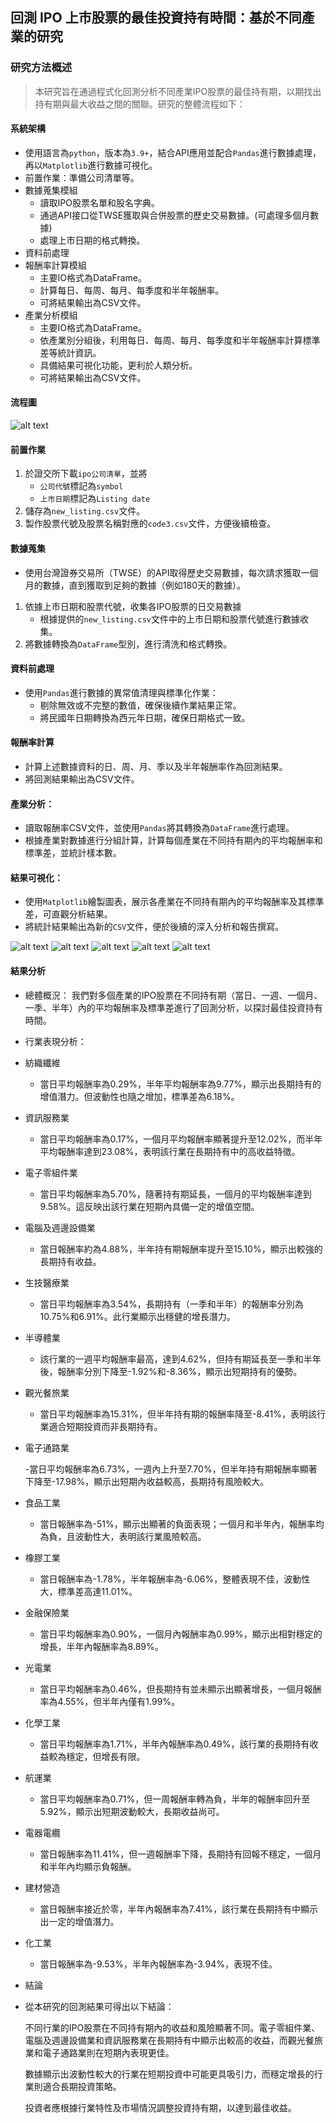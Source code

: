 ## 回測 IPO 上市股票的最佳投資持有時間：基於不同產業的研究 

### 研究方法概述 

> 本研究旨在通過程式化回測分析不同產業IPO股票的最佳持有期，以期找出持有期與最大收益之間的關聯。研究的整體流程如下： 

#### 系統架構 
- 使用語言為`python`，版本為`3.9+`，結合API應用並配合`Pandas`進行數據處理，再以`Matplotlib`進行數據可視化。
- 前置作業：準備公司清單等。
- 數據蒐集模組
  - 讀取IPO股票名單和股名字典。
  - 通過API接口從TWSE獲取與合併股票的歷史交易數據。(可處理多個月數據)
  - 處理上市日期的格式轉換。
- 資料前處理
- 報酬率計算模組
  - 主要IO格式為DataFrame。
  - 計算每日、每周、每月、每季度和半年報酬率。
  - 可將結果輸出為CSV文件。
- 產業分析模組
  - 主要IO格式為DataFrame。
  - 依產業別分組後，利用每日、每周、每月、每季度和半年報酬率計算標準差等統計資訊。
  - 具備結果可視化功能，更利於人類分析。
  - 可將結果輸出為CSV文件。

<div style="page-break-after: always;"></div>

#### 流程圖
![alt text](流程圖-1.png)



#### 前置作業

1. 於證交所下載`ipo公司清單`，並將
   - `公司代號`標記為`symbol`
   - `上市日期`標記為`Listing date`
2. 儲存為`new_listing.csv`文件。
3. 製作股票代號及股票名稱對應的`code3.csv`文件，方便後續檢查。 

#### 數據蒐集

- 使用台灣證券交易所（TWSE）的API取得歷史交易數據，每次請求獲取一個月的數據，直到獲取到足夠的數據（例如180天的數據）。
1. 依據上市日期和股票代號，收集各IPO股票的日交易數據
   - 根據提供的`new_listing.csv`文件中的上市日期和股票代號進行數據收集。 
2. 將數據轉換為`DataFrame`型別，進行清洗和格式轉換。 

#### 資料前處理 
- 使用`Pandas`進行數據的異常值清理與標準化作業： 
  - 剔除無效或不完整的數值，確保後續作業結果正常。
  - 將民國年日期轉換為西元年日期，確保日期格式一致。

#### 報酬率計算
  - 計算上述數據資料的日、周、月、季以及半年報酬率作為回測結果。
  - 將回測結果輸出為CSV文件。 

#### 產業分析：
  - 讀取報酬率CSV文件，並使用`Pandas`將其轉換為`DataFrame`進行處理。
  - 根據產業對數據進行分組計算，計算每個產業在不同持有期內的平均報酬率和標準差，並統計樣本數。

#### 結果可視化： 

   - 使用`Matplotlib`繪製圖表，展示各產業在不同持有期內的平均報酬率及其標準差，可直觀分析結果。
   - 將統計結果輸出為新的`CSV`文件，便於後續的深入分析和報告撰寫。 

![alt text](<a day_mean_std_sorted-1.png>)
![alt text](<a week_mean_std_sorted-1.png>)
![alt text](<a month_mean_std_sorted-2.png>)
![alt text](<one season_mean_std_sorted-1.png>)
![alt text](<half a year_mean_std_sorted-1.png>)

#### 結果分析
- 總體概況： 我們對多個產業的IPO股票在不同持有期（當日、一週、一個月、一季、半年）內的平均報酬率及標準差進行了回測分析，以探討最佳投資持有時間。

- 行業表現分析：

- 紡織纖維

  - 當日平均報酬率為0.29%，半年平均報酬率為9.77%，顯示出長期持有的增值潛力。但波動性也隨之增加，標準差為6.18%。

- 資訊服務業

  - 當日平均報酬率為0.17%，一個月平均報酬率顯著提升至12.02%，而半年平均報酬率達到23.08%，表明該行業在長期持有中的高收益特徵。

- 電子零組件業

  - 當日平均報酬率為5.70%，隨著持有期延長，一個月的平均報酬率達到9.58%。這反映出該行業在短期內具備一定的增值空間。

- 電腦及週邊設備業

  - 當日報酬率約為4.88%，半年持有期報酬率提升至15.10%，顯示出較強的長期持有收益。

- 生技醫療業

  - 當日平均報酬率為3.54%，長期持有（一季和半年）的報酬率分別為10.75%和6.91%。此行業顯示出穩健的增長潛力。

- 半導體業

  - 該行業的一週平均報酬率最高，達到4.62%，但持有期延長至一季和半年後，報酬率分別下降至-1.92%和-8.36%，顯示出短期持有的優勢。

- 觀光餐旅業

  - 當日平均報酬率為15.31%，但半年持有期的報酬率降至-8.41%，表明該行業適合短期投資而非長期持有。

- 電子通路業

  -當日平均報酬率為6.73%，一週內上升至7.70%，但半年持有期報酬率顯著下降至-17.98%，顯示出短期內收益較高，長期持有風險較大。

- 食品工業

  - 當日報酬率為-51%，顯示出顯著的負面表現；一個月和半年內，報酬率均為負，且波動性大，表明該行業風險較高。

- 橡膠工業

  - 當日報酬率為-1.78%，半年報酬率為-6.06%，整體表現不佳，波動性大，標準差高達11.01%。

- 金融保險業

  - 當日平均報酬率為0.90%，一個月內報酬率為0.99%，顯示出相對穩定的增長，半年內報酬率為8.89%。

- 光電業

  - 當日平均報酬率為0.46%，但長期持有並未顯示出顯著增長，一個月報酬率為4.55%，但半年內僅有1.99%。

- 化學工業

  - 當日平均報酬率為1.71%，半年內報酬率為0.49%，該行業的長期持有收益較為穩定，但增長有限。

- 航運業

  - 當日平均報酬率為0.71%，但一周報酬率轉為負，半年的報酬率回升至5.92%，顯示出短期波動較大，長期收益尚可。

- 電器電纜

  - 當日報酬率為11.41%，但一週報酬率下降，長期持有回報不穩定，一個月和半年內均顯示負報酬。

- 建材營造

  - 當日報酬率接近於零，半年內報酬率為7.41%，該行業在長期持有中顯示出一定的增值潛力。

- 化工業

  - 當日報酬率為-9.53%，半年內報酬率為-3.94%，表現不佳。

- 結論
 - 從本研究的回測結果可得出以下結論：

   不同行業的IPO股票在不同持有期內的收益和風險顯著不同。電子零組件業、電腦及週邊設備業和資訊服務業在長期持有中顯示出較高的收益，而觀光餐旅業和電子通路業則在短期內表現更佳。

   數據顯示出波動性較大的行業在短期投資中可能更具吸引力，而穩定增長的行業則適合長期投資策略。

   投資者應根據行業特性及市場情況調整投資持有期，以達到最佳收益。
